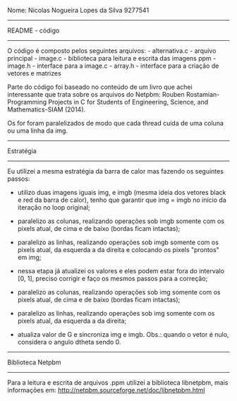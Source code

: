 Nome:	Nicolas Nogueira Lopes da Silva     9277541
_________________________________________________________________________________

README - código
_________________________________________________________________________________

O código é composto pelos seguintes arquivos:
	- alternativa.c - arquivo principal
	- image.c - biblioteca para leitura e escrita das imagens ppm
	- image.h - interface para a image.c
	- array.h - interface para a criação de vetores e matrizes

Parte do código foi baseado no conteúdo de um livro que achei interessante que 
trata sobre os arquivos do Netpbm: Rouben Rostamian-Programming Projects in C 
for Students of Engineering, Science, and Mathematics-SIAM (2014).

Os for foram paralelizados de modo que cada thread cuida de uma coluna ou uma
linha da img.

_________________________________________________________________________________

Estratégia
_________________________________________________________________________________

Eu utilizei a mesma estratégia da barra de calor mas fazendo os seguintes 
passos:

- utilizo duas imagens iguais img, e imgb (mesma ideia dos vetores black e red 
da barra de calor), tenho que garantir que img = imgb no início da iteração no
loop original;

- paralelizo as colunas, realizando operações sob imgb somente com os pixels 
atual, de cima e de baixo (bordas ficam intactas);

- paralelizo as linhas, realizando operações sob imgb somente com os pixels
atual, da esquerda a da direita e colocando os pixels "prontos" em img;

- nessa etapa já atualizei os valores e eles podem estar fora do intervalo 
[0, 1], preciso corrigir e faço os mesmos passos para a correção;

- paralelizo as colunas, realizando operações sob img somente com os pixels 
atual, de cima e de baixo (bordas ficam intactas);

- paralelizo as linhas, realizando operações sob img somente com os pixels
atual, da esquerda a da direita;

- atualiza valor de G e sincroniza img e imgb. Obs.: quando o vetor é nulo, 
considera o angulo dtheta sendo 0.

_________________________________________________________________________________

Biblioteca Netpbm
_________________________________________________________________________________

Para a leitura e escrita de arquivos .ppm utilizei a biblioteca libnetpbm, mais
informações em: http://netpbm.sourceforge.net/doc/libnetpbm.html
